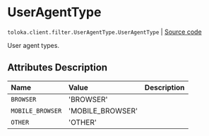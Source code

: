# UserAgentType
`toloka.client.filter.UserAgentType.UserAgentType` | [Source code](https://github.com/Toloka/toloka-kit/blob/v1.1.0.post1/src/client/filter.py#L641)

User agent types.

## Attributes Description

| Name | Value | Description |
| :------| :-----------| :----------| 
`BROWSER`|'BROWSER'|
`MOBILE_BROWSER`|'MOBILE_BROWSER'|
`OTHER`|'OTHER'|
